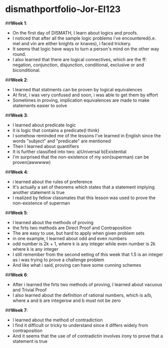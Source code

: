 # dismathportfolio-Jor-El123
##**Week 1**:
* On the first day of DISMATH, I learn about logics and proofs.
* I noticed that after all the sample logic problems i've encountered(i.e. mel and vin are either knights or knaves), i faced trickery.
* It seems that logic have ways to turn a person's mind on the other way round.
* I also learned that there are logical connectives, which are the ff: negation, conjunction, disjunction, conditional, exclusive or and biconditional.

##**Week 2**:
* I learned that statments can be proven by logical equivalences
* At first, i was very confused and soon, i was able to get them by effort
* Sometimes in proving, implication equivalences are made to make statements easier to solve

##**Week 3**:
* I learned about predicate logic
* it is logic that contains a predicate(I think)
* I somehow reminded me of the lessons I've learned in English since the words "subject" and "predicate" are mentioned
* Then I learned about quantifiers
* It is further classified into two: a)Universal b)Existential
* I'm surprised that the non-existence of my son(superman) can be proven(awwwww)

##**Week 4**:
* i learned about the rules of preference
* It's actually a set of theorems which states that a statement implying another statement is true
* I realized by fellow classmates that this lesson was used to prove the non-existence of superman

##**Week 5**:
* I learned about the methods of proving
* the firts two methods are Direct Proof and Contraposition
* The are easy to use, but hard to apply when given problem sets
* in one example, I learned about odd and even numbers
* odd number is 2k + 1, where k is any integer while even number is 2k where k is any integer
* I still remember from the second eeting of this week that 1.5 is an integer as i was trying to prove a challenge problem
* And like what i said, proving can have some cunning schemes

##**Week 6**:
* After i learned the firts two methods of proving, I learned about vacuous and Trivial Proof
* I also learned about the definition of rational numbers, which is a/b, where a and b are integersw and b must not be zero

##**Week 7**:
* I learned about the method of contradiction
* I find it difficult or tricky to understand since it differs widely from contraposition
* And it seems that the use of of contradictin involves irony to prove that a statement is true

